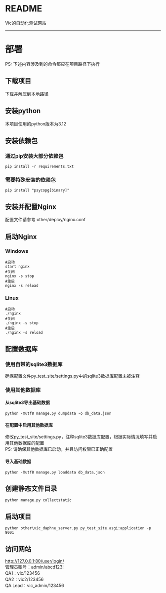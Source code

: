 README
===========================

Vic的自动化测试网站
****

# 部署
PS: 下述内容涉及到的命令都应在项目路径下执行

## 下载项目
下载并解压到本地路径

## 安装python
本项目使用的python版本为3.12

## 安装依赖包

### 通过pip安装大部分依赖包
```
pip install -r requirements.txt
```

### 需要特殊安装的依赖包
```
pip install "psycopg[binary]"
```

## 安装并配置Nginx
配置文件请参考 other/deploy/nginx.conf

## 启动Nginx
### Windows
```
#启动
start nginx
#关闭
nginx -s stop
#重启
nginx -s reload
```
### Linux
```
#启动
./nginx
#关闭
./nginx -s stop
#重启
./nginx -s reload
```
## 配置数据库
### 使用自带的sqlite3数据库
确保配置文件py_test_site/settings.py中的sqlite3数据库配置未被注释

### 使用其他数据库
#### 从sqlite3导出基础数据
```
python -Xutf8 manage.py dumpdata -o db_data.json
```
#### 在配置中启用其他数据库
修改py_test_site/settings.py，注释sqlite3数据库配置，根据实际情况填写并启用其他数据库的配置  
PS: 请确保其他数据库已启动，并且访问权限已正确配置
#### 导入基础数据
```
python -Xutf8 manage.py loaddata db_data.json
```
## 创建静态文件目录
```
python manage.py collectstatic
```
## 启动项目
```
python other\vic_daphne_server.py py_test_site.asgi:application -p 8001
```

## 访问网站
http://127.0.0.1:80/user/login/  
管理员账号：admin/abcd123!  
QA1：vic/123456  
QA2：vic2/123456  
QA Lead：vic_admin/123456
